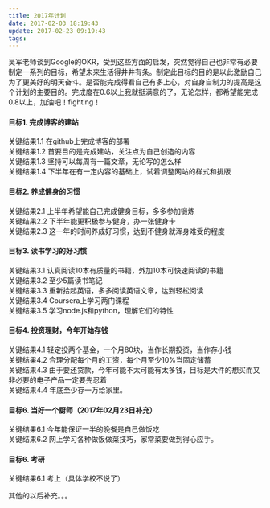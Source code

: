 ```yaml
---
title: 2017年计划  
date: 2017-02-03 18:19:43  
update: 2017-02-23 09:19:43
tags:
---
```

吴军老师谈到Google的OKR，受到这些方面的启发，突然觉得自己也非常有必要制定一系列的目标，希望未来生活得井井有条。制定此目标的目的是以此激励自己为了更美好的明天奋斗。是否能完成得看自己有多上心，对自身自制力的提高是这个计划的主要目的。完成度在0.6以上我就挺满意的了，无论怎样，都希望能完成0.8以上，加油吧！fighting！  

#### 目标1. 完成博客的建站  
关键结果1.1 在github上完成博客的部署  
关键结果1.2 首要目的是完成建站，关注点为自己创造的内容  
关键结果1.3 坚持可以每周有一篇文章，无论写的怎么样  
关键结果1.4 下半年在有一定内容的基础上，试着调整网站的样式和排版  

#### 目标2. 养成健身的习惯  
关键结果2.1 上半年希望能自己完成健身目标，多多参加锻炼  
关键结果2.2 下半年能更积极参与健身，办一张健身卡  
关键结果2.3 这一年的时间养成好习惯，达到不健身就浑身难受的程度  

#### 目标3. 读书学习的好习惯  
关键结果3.1 认真阅读10本有质量的书籍，外加10本可快速阅读的书籍  
关键结果3.2 至少5篇读书笔记  
关键结果3.3 重新拾起英语，多多阅读英语文章，达到轻松阅读  
关键结果3.4 Coursera上学习两门课程  
关键结果3.5 学习node.js和python，理解它们的特性  

#### 目标4. 投资理财，今年开始存钱  
关键结果4.1 轻定投两个基金，一个月80块，当作长期投资，当作存小钱  
关键结果4.2 合理分配每个月的工资，每个月至少10%当固定储蓄  
关键结果4.3 由于要还贷款，今年可能不太可能有太多钱，目标是大件的想买而又非必要的电子产品一定要先忍着  
关键结果4.4 年底至少存一万给家里。  

#### 目标6. 当好一个厨师（2017年02月23日补充）  
关键结果6.1 今年能保证一半的晚餐是自己做饭吃  
关键结果6.2 网上学习各种做饭做菜技巧，家常菜要做到得心应手。  

#### 目标6. 考研
关键结果6.1 考上（具体学校不说了）

其他的以后补充。。。
